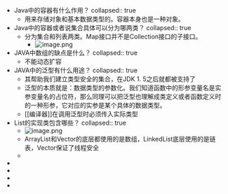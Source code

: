 - Java中的容器有什么作用？
  collapsed:: true
	- 用来存储对象和基本数据类型的。容器本身也是一种对象。
- Java中的容器或者说集合具体可以分为哪两类？
  collapsed:: true
	- 分为集合和列表两类。Map接口并不是Collection接口的子接口。
		- ![image.png](../assets/image_1674110582180_0.png)
- JAVA中数组的缺点是什么？
  collapsed:: true
	- 不能动态扩容
- JAVA中的泛型有什么用途？
  collapsed:: true
	- 其帮助我们建立类型安全的集合，在JDK 1. 5之后就都被支持了
	- 泛型的本质就是：数据类型的参数化。我们知道函数中的形参变量名是实参变量名的占位符，那么同理可以把泛型也理解成类定义或者函数定义时的一种形参，它对应的实参是某个具体的数据类型。
	- [[编译器]]在调用泛型时必须传入实际类型
- List的实现类包含哪些？
  collapsed:: true
	- ![image.png](../assets/image_1674120442836_0.png)
	- ArrayList和Vector的底层都使用的是数组，LinkedList底层使用的是链表，Vector保证了线程安全
	-
-
-
-
-